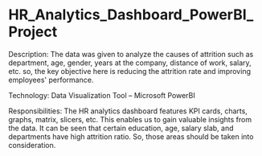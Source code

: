 # HR_Analytics_Dashboard_PowerBI_Project

Description: The data was given to analyze the causes of attrition such as department, age, gender, years at the company, distance of work, salary, etc. so, the key objective here is reducing the attrition rate and improving employees' performance.  

Technology: Data Visualization Tool – Microsoft PowerBI

Responsibilities: The HR analytics dashboard features KPI cards, charts, graphs, matrix, slicers, etc. This enables us to gain valuable insights from the data. It can be seen that certain education, age, salary slab, and departments have high attrition ratio. So, those areas should be taken into consideration. 
